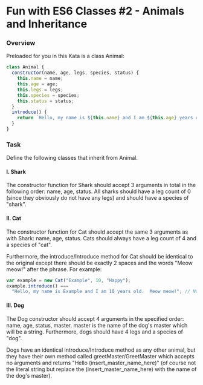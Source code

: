 # Fun with ES6 Classes #2 - Animals and Inheritance

### Overview

Preloaded for you in this Kata is a class Animal:

```javascript
class Animal {
  constructor(name, age, legs, species, status) {
    this.name = name;
    this.age = age;
    this.legs = legs;
    this.species = species;
    this.status = status;
  }
  introduce() {
    return `Hello, my name is ${this.name} and I am ${this.age} years old.`;
  }
}
```

### Task

Define the following classes that inherit from Animal.

#### I. Shark

The constructor function for Shark should accept 3 arguments in total in the following order: name, age, status. All sharks should have a leg count of 0 (since they obviously do not have any legs) and should have a species of "shark".

#### II. Cat

The constructor function for Cat should accept the same 3 arguments as with Shark: name, age, status. Cats should always have a leg count of 4 and a species of "cat".

Furthermore, the introduce/Introduce method for Cat should be identical to the original except there should be exactly 2 spaces and the words "Meow meow!" after the phrase. For example:

```javascript
var example = new Cat("Example", 10, "Happy");
example.introduce() ===
  "Hello, my name is Example and I am 10 years old.  Meow meow!"; // Notice the TWO spaces - very important
```

#### III. Dog

The Dog constructor should accept 4 arguments in the specified order: name, age, status, master. master is the name of the dog's master which will be a string. Furthermore, dogs should have 4 legs and a species of "dog".

Dogs have an identical introduce/Introduce method as any other animal, but they have their own method called greetMaster/GreetMaster which accepts no arguments and returns "Hello (insert_master_name_here)" (of course not the literal string but replace the (insert_master_name_here) with the name of the dog's master).
